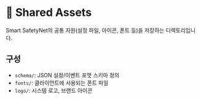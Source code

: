 # 📁 Shared Assets

Smart SafetyNet의 공통 자원(설정 파일, 아이콘, 폰트 등)을 저장하는 디렉토리입니다.

## 구성
- `schema/`: JSON 설정/이벤트 포맷 스키마 정의
- `fonts/`: 클라이언트에 사용되는 폰트 파일
- `logo/`: 시스템 로고, 브랜드 아이콘
